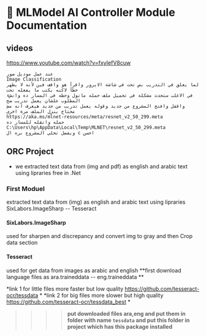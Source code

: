 # 🚗 MLModel AI Controller Module Documentation

## videos 
https://www.youtube.com/watch?v=fxyIefV8cuw
```
عند عمل موديل صور 
Image Classification
لما يعلق في التدريب بص تحت في شاشة الايرور واقرأ هو واقف فين لأنه لا يظهر خطأ لاكنه يكتب ما يفعله تحت
في الاغلب ستحدث مشكلة في تحميل ملف حمله مانول وحطه في المسار ده وانشء المطلوب علشان يعمل تدريب صح
واقفل وافتح المشروع من جديد وقوله يعمل تدريب من جديد هيعرف انه مش محتاج ينزل الملف مرة اخرى 
https://aka.ms/mlnet-resources/meta/resnet_v2_50_299.meta
حمله وانقله للمسار ده 
C:\Users\hp\AppData\Local\Temp\MLNET\resnet_v2_50_299.meta
ويفضل تخلي المشروع بره ال c احسن
```
## ORC Project
- we extracted text data from (img and pdf) as english and arabic text using lipraries free in .Net

### First Moduel
extracted text data from (img) as english and arabic text using lipraries SixLabors.ImageSharp -- Tesseract

#### SixLabors.ImageSharp
used for sharpen and discrepancy and convert img to gray and then Crop data section

#### Tesseract
used for get data from images as arabic and english **first download language files as ara.traineddata -- eng.traineddata **

*link 1 for little files more faster but low quality https://github.com/tesseract-ocr/tessdata *
*link 2 for big files more slower but high quality https://github.com/tesseract-ocr/tessdata_best * 
>>>> **put downloaded files ara,eng and put them in folder with name `tessdata` and put this folder in project which has this package installed**
